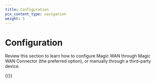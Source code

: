 ```yaml
---
title: Configuration
pcx_content_type: navigation
weight: 5
---
```


# Configuration

Review this section to learn how to configure Magic WAN through Magic WAN Connector (the preferred option), or manually through a third-party device.

{{<directory-listing>}}